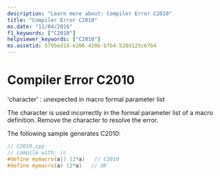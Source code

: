 ```yaml
---
description: "Learn more about: Compiler Error C2010"
title: "Compiler Error C2010"
ms.date: "11/04/2016"
f1_keywords: ["C2010"]
helpviewer_keywords: ["C2010"]
ms.assetid: 5795ed1d-e206-410b-b7b4-528d125c67b4
---
```

# Compiler Error C2010

'character' : unexpected in macro formal parameter list

The character is used incorrectly in the formal parameter list of a macro definition. Remove the character to resolve the error.

The following sample generates C2010:

```cpp
// C2010.cpp
// compile with: /c
#define mymacro(a|) (2*a)   // C2010
#define mymacro(a) (2*a)   // OK
```
